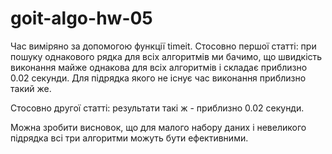 # goit-algo-hw-05

Час виміряно за допомогою функції timeit. Стосовно першої статті: при пошуку однакового рядка для всіх алгоритмів ми бачимо, що швидкість виконання майже однакова для всіх алгоритмів і складає приблизно 0.02 секунди.
Для підрядка якого  не існує час виконання приблизно такий же.
 
Стосовно другої статті: результати такі ж - приблизно 0.02 секунди. 

Можна зробити висновок, що для малого набору даних і невеликого підрядка всі три алгоритми можуть бути ефективними.


